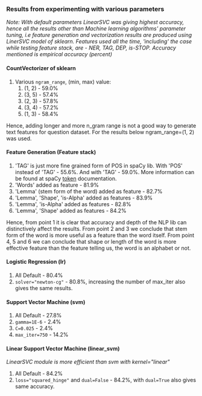 ### Results from experimenting with various parameters

_Note: With default parameters LinearSVC was giving highest accuracy, hence all the results other than Machine learning
algorithms' parameter tuning, i.e feature generation and vectorization results are produced using LinerSVC model of
sklearn. Features used all the time, 'including' the case while testing feature stack, are - NER, TAG, DEP, is-STOP.
Accuracy mentioned is empirical accuracy (percent)_

#### CountVectorizer of sklearn

1. Various `ngram_range`, (min, max) value:
    1. (1, 2) - 59.0%
    2. (3, 5) - 57.4%
    3. (2, 3) - 57.8%
    4. (3, 4) - 57.2%
    5. (1, 3) - 58.4%
    
Hence, adding longer and more n_gram range is not a good way to generate text features for question dataset. 
For the results below ngram_range=(1, 2) was used. 

#### Feature Generation (Feature stack)

1. 'TAG' is just more fine grained form of POS in spaCy lib. With 'POS' instead of 'TAG' - 55.6%. 
And with 'TAG' - 59.0%. More information can be found at spaCy [token](https://spacy.io/api/token) documentation.
2. 'Words' added as feature - 81.9% 
3. 'Lemma' (stem form of the word) added as feature - 82.7%
4. 'Lemma', 'Shape', 'is-Alpha' added as features - 83.9%
5. 'Lemma', 'is-Alpha' added as features - 82.8%
6. 'Lemma', 'Shape' added as features - 84.2%

Hence, from point 1 it is clear that accuracy and depth of the NLP lib can distinctively affect the results. From point
2 and 3 we conclude that stem form of the word is more useful as a feature than the word itself. From point 4, 5 and 6
we can conclude that shape or length of the word is more effective feature than the feature telling us, the word
is an alphabet or not.

#### Logistic Regression (lr)

1. All Default - 80.4%
2. `solver="newton-cg"` - 80.8%, increasing the number of max_iter also gives the same results.

#### Support Vector Machine (svm)

1. All Default - 27.8%
2. `gamma=1E-6` - 2.4%
3. `C=0.025` - 2.4%
4. `max_iter=750` - 14.2%

#### Linear Support Vector Machine (linear_svm)

_LinearSVC module is more efficient than svm with kernel="linear"_

1. All Default - 84.2%
2. `loss="squared_hinge"` and `dual=False` - 84.2%, with `dual=True` also gives same accuracy.
